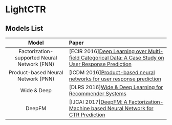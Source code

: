 # LightCTR

## Models List

|                    Model                     | Paper   |
| :------------------------------------------: | :---------------- |
| Factorization-supported Neural Network (FNN) | [ECIR 2016][Deep Learning over Multi-field Categorical Data: A Case Study on User Response Prediction](https://arxiv.org/pdf/1601.02376.pdf)|
|      Product-based Neural Network (PNN)      | [ICDM 2016][Product-based neural networks for user response prediction](https://arxiv.org/pdf/1611.00144.pdf)|
|                 Wide & Deep                  | [DLRS 2016][Wide & Deep Learning for Recommender Systems](https://arxiv.org/pdf/1606.07792.pdf)|
|                    DeepFM                    | [IJCAI 2017][DeepFM: A Factorization-Machine based Neural Network for CTR Prediction](http://www.ijcai.org/proceedings/2017/0239.pdf)|
